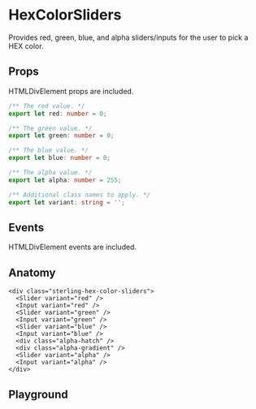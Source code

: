 <script>
    import Link from '$lib/Link.svelte';
    import Playground from './HexColorSlidersPlayground.svelte';
</script>

# HexColorSliders

Provides red, green, blue, and alpha sliders/inputs for the user to pick a HEX color.

## Props

HTMLDivElement props are included.

```ts
/** The red value. */
export let red: number = 0;

/** The green value. */
export let green: number = 0;

/** The blue value. */
export let blue: number = 0;

/** The alpha value. */
export let alpha: number = 255;

/** Additional class names to apply. */
export let variant: string = '';
```

## Events

HTMLDivElement events are included.

## Anatomy

```svelte
<div class="sterling-hex-color-sliders">
  <Slider variant="red" />
  <Input variant="red" />
  <Slider variant="green" />
  <Input variant="green" />
  <Slider variant="blue" />
  <Input variant="blue" />
  <div class="alpha-hatch" />
  <div class="alpha-gradient" />
  <Slider variant="alpha" />
  <Input variant="alpha" />
</div>
```

## Playground

<Playground />
